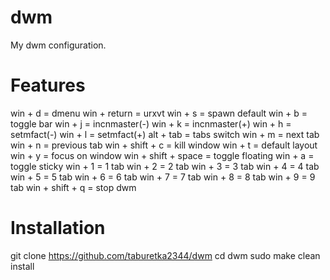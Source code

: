 # dwm
My dwm configuration.

# Features
win + d               =   dmenu
win + return          =   urxvt
win + s		      =   spawn default
win + b               =   toggle bar
win + j               =   incnmaster(-)
win + k               =   incnmaster(+)
win + h               =   setmfact(-)
win + l               =   setmfact(+)
alt + tab             =   tabs switch
win + m		      =   next tab
win + n		      =   previous tab
win + shift + c       =   kill window
win + t               =   default layout
win + y               =   focus on window
win + shift + space   =   toggle floating
win + a		      =   toggle sticky
win + 1               =   1 tab
win + 2               =   2 tab
win + 3               =   3 tab
win + 4               =   4 tab
win + 5               =   5 tab
win + 6               =   6 tab
win + 7               =   7 tab
win + 8               =   8 tab
win + 9               =   9 tab
win + shift + q       =   stop dwm

# Installation
git clone https://github.com/taburetka2344/dwm
cd dwm
sudo make clean install
